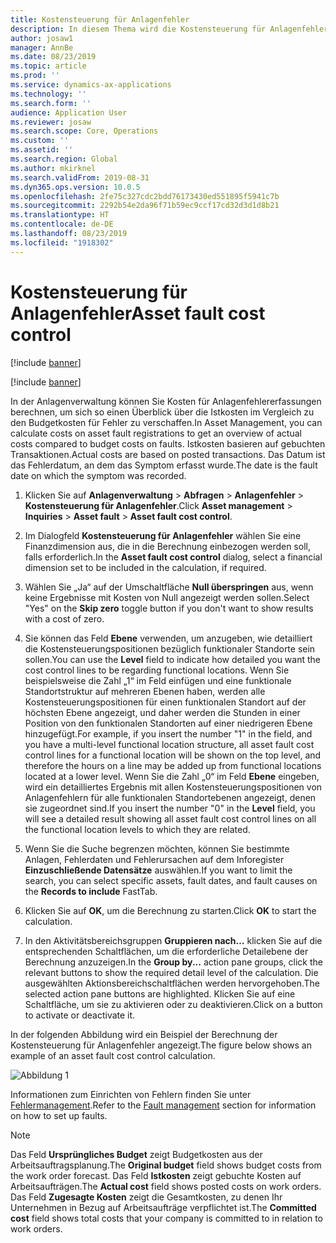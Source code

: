 ```yaml
---
title: Kostensteuerung für Anlagenfehler
description: In diesem Thema wird die Kostensteuerung für Anlagenfehler in der Anlagenverwaltung erläutert.
author: josaw1
manager: AnnBe
ms.date: 08/23/2019
ms.topic: article
ms.prod: ''
ms.service: dynamics-ax-applications
ms.technology: ''
ms.search.form: ''
audience: Application User
ms.reviewer: josaw
ms.search.scope: Core, Operations
ms.custom: ''
ms.assetid: ''
ms.search.region: Global
ms.author: mkirknel
ms.search.validFrom: 2019-08-31
ms.dyn365.ops.version: 10.0.5
ms.openlocfilehash: 2fe75c327cdc2bdd76173430ed551895f5941c7b
ms.sourcegitcommit: 2292b54e2da96f71b59ec9ccf17cd32d3d1d8b21
ms.translationtype: HT
ms.contentlocale: de-DE
ms.lasthandoff: 08/23/2019
ms.locfileid: "1918302"
---
```

# <a name="asset-fault-cost-control"></a><span data-ttu-id="0975e-103">Kostensteuerung für Anlagenfehler</span><span class="sxs-lookup"><span data-stu-id="0975e-103">Asset fault cost control</span></span>

[!include [banner](../../includes/banner.md)]

[!include [banner](../../includes/preview-banner.md)]

<span data-ttu-id="0975e-104">In der Anlagenverwaltung können Sie Kosten für Anlagenfehlererfassungen berechnen, um sich so einen Überblick über die Istkosten im Vergleich zu den Budgetkosten für Fehler zu verschaffen.</span><span class="sxs-lookup"><span data-stu-id="0975e-104">In Asset Management, you can calculate costs on asset fault registrations to get an overview of actual costs compared to budget costs on faults.</span></span> <span data-ttu-id="0975e-105">Istkosten basieren auf gebuchten Transaktionen.</span><span class="sxs-lookup"><span data-stu-id="0975e-105">Actual costs are based on posted transactions.</span></span> <span data-ttu-id="0975e-106">Das Datum ist das Fehlerdatum, an dem das Symptom erfasst wurde.</span><span class="sxs-lookup"><span data-stu-id="0975e-106">The date is the fault date on which the symptom was recorded.</span></span>

1. <span data-ttu-id="0975e-107">Klicken Sie auf **Anlagenverwaltung** > **Abfragen** > **Anlagenfehler** > **Kostensteuerung für Anlagenfehler**.</span><span class="sxs-lookup"><span data-stu-id="0975e-107">Click **Asset management** > **Inquiries** > **Asset fault** > **Asset fault cost control**.</span></span>

2. <span data-ttu-id="0975e-108">Im Dialogfeld **Kostensteuerung für Anlagenfehler** wählen Sie eine Finanzdimension aus, die in die Berechnung einbezogen werden soll, falls erforderlich.</span><span class="sxs-lookup"><span data-stu-id="0975e-108">In the **Asset fault cost control** dialog, select a financial dimension set to be included in the calculation, if required.</span></span>

4. <span data-ttu-id="0975e-109">Wählen Sie „Ja“ auf der Umschaltfläche **Null überspringen** aus, wenn keine Ergebnisse mit Kosten von Null angezeigt werden sollen.</span><span class="sxs-lookup"><span data-stu-id="0975e-109">Select "Yes" on the **Skip zero** toggle button if you don't want to show results with a cost of zero.</span></span>

5. <span data-ttu-id="0975e-110">Sie können das Feld **Ebene** verwenden, um anzugeben, wie detailliert die Kostensteuerungspositionen bezüglich funktionaler Standorte sein sollen.</span><span class="sxs-lookup"><span data-stu-id="0975e-110">You can use the **Level** field to indicate how detailed you want the cost control lines to be regarding functional locations.</span></span> <span data-ttu-id="0975e-111">Wenn Sie beispielsweise die Zahl „1“ im Feld einfügen und eine funktionale Standortstruktur auf mehreren Ebenen haben, werden alle Kostensteuerungspositionen für einen funktionalen Standort auf der höchsten Ebene angezeigt, und daher werden die Stunden in einer Position von den funktionalen Standorten auf einer niedrigeren Ebene hinzugefügt.</span><span class="sxs-lookup"><span data-stu-id="0975e-111">For example, if you insert the number "1" in the field, and you have a multi-level functional location structure, all asset fault cost control lines for a functional location will be shown on the top level, and therefore the hours on a line may be added up from functional locations located at a lower level.</span></span> <span data-ttu-id="0975e-112">Wenn Sie die Zahl „0“ im Feld **Ebene** eingeben, wird ein detailliertes Ergebnis mit allen Kostensteuerungspositionen von Anlagenfehlern für alle funktionalen Standortebenen angezeigt, denen sie zugeordnet sind.</span><span class="sxs-lookup"><span data-stu-id="0975e-112">If you insert the number "0" in the **Level** field, you will see a detailed result showing all asset fault cost control lines on all the functional location levels to which they are related.</span></span>

6. <span data-ttu-id="0975e-113">Wenn Sie die Suche begrenzen möchten, können Sie bestimmte Anlagen, Fehlerdaten und Fehlerursachen auf dem Inforegister **Einzuschließende Datensätze** auswählen.</span><span class="sxs-lookup"><span data-stu-id="0975e-113">If you want to limit the search, you can select specific assets, fault dates, and fault causes on the **Records to include** FastTab.</span></span>

7. <span data-ttu-id="0975e-114">Klicken Sie auf **OK**, um die Berechnung zu starten.</span><span class="sxs-lookup"><span data-stu-id="0975e-114">Click **OK** to start the calculation.</span></span>

8. <span data-ttu-id="0975e-115">In den Aktivitätsbereichsgruppen **Gruppieren nach…** klicken Sie auf die entsprechenden Schaltflächen, um die erforderliche Detailebene der Berechnung anzuzeigen.</span><span class="sxs-lookup"><span data-stu-id="0975e-115">In the **Group by...** action pane groups, click the relevant buttons to show the required detail level of the calculation.</span></span> <span data-ttu-id="0975e-116">Die ausgewählten Aktionsbereichschaltflächen werden hervorgehoben.</span><span class="sxs-lookup"><span data-stu-id="0975e-116">The selected action pane buttons are highlighted.</span></span> <span data-ttu-id="0975e-117">Klicken Sie auf eine Schaltfläche, um sie zu aktivieren oder zu deaktivieren.</span><span class="sxs-lookup"><span data-stu-id="0975e-117">Click on a button to activate or deactivate it.</span></span>

<span data-ttu-id="0975e-118">In der folgenden Abbildung wird ein Beispiel der Berechnung der Kostensteuerung für Anlagenfehler angezeigt.</span><span class="sxs-lookup"><span data-stu-id="0975e-118">The figure below shows an example of an asset fault cost control calculation.</span></span>

![Abbildung 1](media/05-controlling-and-reporting.png)

<span data-ttu-id="0975e-120">Informationen zum Einrichten von Fehlern finden Sie unter [Fehlermanagement](../setup-for-work-orders/fault-management.md).</span><span class="sxs-lookup"><span data-stu-id="0975e-120">Refer to the [Fault management](../setup-for-work-orders/fault-management.md) section for information on how to set up faults.</span></span>

>[!NOTE]
><span data-ttu-id="0975e-121">Das Feld **Ursprüngliches Budget** zeigt Budgetkosten aus der Arbeitsauftragsplanung.</span><span class="sxs-lookup"><span data-stu-id="0975e-121">The **Original budget** field shows budget costs from the work order forecast.</span></span> <span data-ttu-id="0975e-122">Das Feld **Istkosten** zeigt gebuchte Kosten auf Arbeitsaufträgen.</span><span class="sxs-lookup"><span data-stu-id="0975e-122">The **Actual cost** field shows posted costs on work orders.</span></span> <span data-ttu-id="0975e-123">Das Feld **Zugesagte Kosten** zeigt die Gesamtkosten, zu denen Ihr Unternehmen in Bezug auf Arbeitsaufträge verpflichtet ist.</span><span class="sxs-lookup"><span data-stu-id="0975e-123">The **Committed cost** field shows total costs that your company is committed to in relation to work orders.</span></span>

